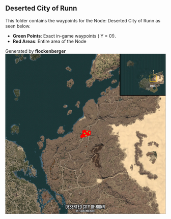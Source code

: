 ## Deserted City of Runn
This folder contains the waypoints for the Node: Deserted City of Runn as seen below.

- **Green Points**: Exact in-game waypoints ( Y = 0!).
- **Red Areas**: Entire area of the Node

Generated by **flockenberger**
![by_flockenberger](./Preview.webp)